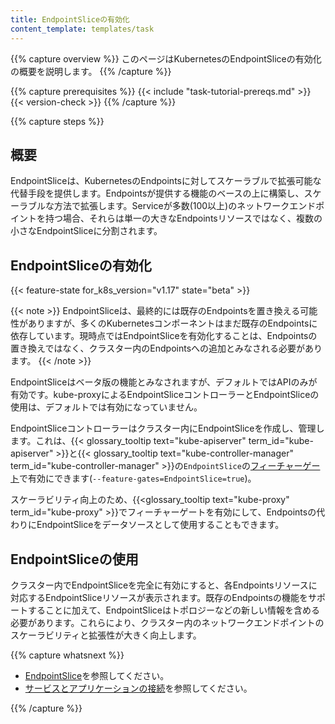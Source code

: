 ```yaml
---
title: EndpointSliceの有効化
content_template: templates/task
---
```


{{% capture overview %}}
このページはKubernetesのEndpointSliceの有効化の概要を説明します。
{{% /capture %}}


{{% capture prerequisites %}}
  {{< include "task-tutorial-prereqs.md" >}} {{< version-check >}}
{{% /capture %}}

{{% capture steps %}}

## 概要

EndpointSliceは、KubernetesのEndpointsに対してスケーラブルで拡張可能な代替手段を提供します。Endpointsが提供する機能のベースの上に構築し、スケーラブルな方法で拡張します。Serviceが多数(100以上)のネットワークエンドポイントを持つ場合、それらは単一の大きなEndpointsリソースではなく、複数の小さなEndpointSliceに分割されます。

## EndpointSliceの有効化

{{< feature-state for_k8s_version="v1.17" state="beta" >}}

{{< note >}}
EndpointSliceは、最終的には既存のEndpointsを置き換える可能性がありますが、多くのKubernetesコンポーネントはまだ既存のEndpointsに依存しています。現時点ではEndpointSliceを有効化することは、Endpointsの置き換えではなく、クラスター内のEndpointsへの追加とみなされる必要があります。
{{< /note >}}

EndpointSliceはベータ版の機能とみなされますが、デフォルトではAPIのみが有効です。kube-proxyによるEndpointSliceコントローラーとEndpointSliceの使用は、デフォルトでは有効になっていません。

EndpointSliceコントローラーはクラスター内にEndpointSliceを作成し、管理します。これは、{{< glossary_tooltip text="kube-apiserver" term_id="kube-apiserver" >}}と{{< glossary_tooltip text="kube-controller-manager" term_id="kube-controller-manager" >}}の`EndpointSlice`の[フィーチャーゲート](/docs/reference/command-line-tools-reference/feature-gates/)で有効にできます(`--feature-gates=EndpointSlice=true`)。

スケーラビリティ向上のため、{{<glossary_tooltip text="kube-proxy" term_id="kube-proxy" >}}でフィーチャーゲートを有効にして、Endpointsの代わりにEndpointSliceをデータソースとして使用することもできます。

## EndpointSliceの使用

クラスター内でEndpointSliceを完全に有効にすると、各Endpointsリソースに対応するEndpointSliceリソースが表示されます。既存のEndpointsの機能をサポートすることに加えて、EndpointSliceはトポロジーなどの新しい情報を含める必要があります。これらにより、クラスター内のネットワークエンドポイントのスケーラビリティと拡張性が大きく向上します。

{{% capture whatsnext %}}

* [EndpointSlice](/docs/concepts/services-networking/endpoint-slices/)を参照してください。
* [サービスとアプリケーションの接続](/docs/concepts/services-networking/connect-applications-service/)を参照してください。

{{% /capture %}}
